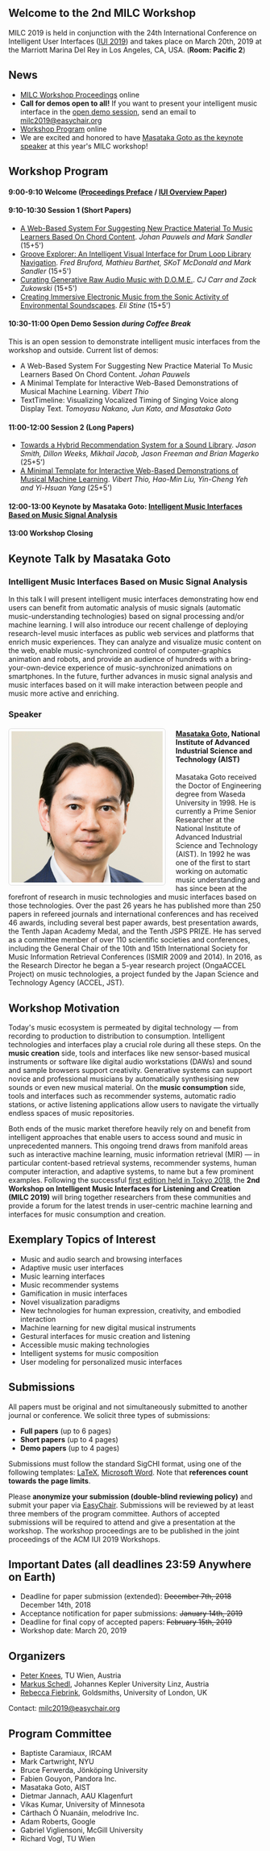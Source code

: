 ## Welcome to the 2nd MILC Workshop 
MILC 2019 is held in conjunction with the 24th International Conference on Intelligent User Interfaces ([IUI 2019](http://iui.acm.org/2019)) and takes place on March 20th, 2019 at the Marriott Marina Del Rey in Los Angeles, CA, USA. (**Room: Pacific 2**)

## News
- [MILC Workshop Proceedings](http://ceur-ws.org/Vol-2327/#MILC) online
- **Call for demos open to all!** If you want to present your intelligent music interface in the [open demo session](#1030-1100-open-demo-session-during-coffee-break), send an email to [milc2019@easychair.org](mailto:milc2019@easychair.org)
- [Workshop Program](#workshop-program) online
- We are excited and honored to have [Masataka Goto as the keynote speaker](#keynote-talk-by-masataka-goto) at this year's MILC workshop!

## Workshop Program

#### 9:00-9:10	Welcome ([Proceedings Preface](http://ceur-ws.org/Vol-2327/IUI19WS-MILC-0.pdf) / [IUI Overview Paper](https://doi.org/10.1145/3308557.3313110))
#### 9:10-10:30 Session 1 (Short Papers)
- [A Web-Based System For Suggesting New Practice Material To Music Learners Based On Chord Content](http://ceur-ws.org/Vol-2327/IUI19WS-MILC-1.pdf). *Johan Pauwels and Mark Sandler* (15+5')
- [Groove Explorer: An Intelligent Visual Interface for Drum Loop Library Navigation](http://ceur-ws.org/Vol-2327/IUI19WS-MILC-2.pdf). *Fred Bruford, Mathieu Barthet, SKoT McDonald and Mark Sandler* (15+5')
- [Curating Generative Raw Audio Music with D.O.M.E.](http://ceur-ws.org/Vol-2327/IUI19WS-MILC-3.pdf). *CJ Carr and Zack Zukowski* (15+5')
- [Creating Immersive Electronic Music from the Sonic Activity of Environmental Soundscapes](http://ceur-ws.org/Vol-2327/IUI19WS-MILC-4.pdf). *Eli Stine* (15+5')

#### 10:30-11:00 Open Demo Session *during Coffee Break*
This is an open session to demonstrate intelligent music interfaces from the workshop and outside. Current list of demos: 
- A Web-Based System For Suggesting New Practice Material To Music Learners Based On Chord Content. *Johan Pauwels*
- A Minimal Template for Interactive Web-Based Demonstrations of Musical Machine Learning. *Vibert Thio*
- TextTimeline: Visualizing Vocalized Timing of Singing Voice along Display Text. *Tomoyasu Nakano, Jun Kato, and Masataka Goto*

#### 11:00-12:00 Session 2 (Long Papers)
- [Towards a Hybrid Recommendation System for a Sound Library](http://ceur-ws.org/Vol-2327/IUI19WS-MILC-5.pdf). *Jason Smith, Dillon Weeks, Mikhail Jacob, Jason Freeman and Brian Magerko* (25+5')
- [A Minimal Template for Interactive Web-Based Demonstrations of Musical Machine Learning](http://ceur-ws.org/Vol-2327/IUI19WS-MILC-6.pdf). *Vibert Thio, Hao-Min Liu, Yin-Cheng Yeh and Yi-Hsuan Yang* (25+5')

#### 12:00-13:00 Keynote by Masataka Goto: [Intelligent Music Interfaces Based on Music Signal Analysis](#keynote-talk-by-masataka-goto)

#### 13:00 Workshop Closing


## Keynote Talk by Masataka Goto
### Intelligent Music Interfaces Based on Music Signal Analysis
In this talk I will present intelligent music interfaces demonstrating how end users can benefit from automatic analysis of music signals (automatic music-understanding technologies) based on signal processing and/or machine learning. I will also introduce our recent challenge of deploying research-level music interfaces as public web services and platforms that enrich music experiences. They can analyze and visualize music content on the web, enable music-synchronized control of computer-graphics animation and robots, and provide an audience of hundreds with a bring-your-own-device experience of music-synchronized animations on smartphones. In the future, further advances in music signal analysis and music interfaces based on it will make interaction between people and music more active and enriching.

### Speaker
<img src="/img/MasatakaGoto.jpg" alt="Masataka Goto" width="300" align="left" style="border: 1px solid #ddd; border-radius: 6px; padding: 5px; margin: 2px 20px 2px 0px; width: 300px;" />

#### [Masataka Goto](https://staff.aist.go.jp/m.goto/), National Institute of Advanced Industrial Science and Technology (AIST)
Masataka Goto received the Doctor of Engineering degree from Waseda University in 1998. He is currently a Prime Senior Researcher at the National Institute of Advanced Industrial Science and Technology (AIST). In 1992 he was one of the first to start working on automatic music understanding and has since been at the forefront of research in music technologies and music interfaces based on those technologies.
Over the past 26 years he has published more than 250 papers in refereed journals and international conferences and has received 46 awards, including several best paper awards, best presentation awards, the Tenth Japan Academy Medal, and the Tenth JSPS PRIZE. He has served as a committee member of over 110 scientific societies and conferences, including the General Chair of the 10th and 15th International Society for Music Information Retrieval Conferences (ISMIR 2009 and 2014). In 2016, as the Research Director he began a 5-year research project (OngaACCEL Project) on music technologies, a project funded by the Japan Science and Technology Agency (ACCEL, JST).



## Workshop Motivation
Today's music ecosystem is permeated by digital technology — from recording to production to distribution to consumption. Intelligent technologies and interfaces play a crucial role during all these steps. On the **music creation** side, tools and interfaces like new sensor-based musical instruments or software like digital audio workstations (DAWs) and sound and sample browsers support creativity. Generative systems can support novice and professional musicians by automatically synthesising new sounds or even new musical material. On the **music consumption** side, tools and interfaces such as recommender systems, automatic radio stations, or active listening applications allow users to navigate the virtually endless spaces of music repositories.

Both ends of the music market therefore heavily rely on and benefit from intelligent approaches that enable users to access sound and music in unprecedented manners. This ongoing trend draws from manifold areas such as interactive machine learning, music information retrieval (MIR) — in particular content-based retrieval systems, recommender systems, human computer interaction, and adaptive systems, to name but a few prominent examples. Following the successful [first edition held in Tokyo 2018](https://iui2018milc.github.io), the **2nd Workshop on Intelligent Music Interfaces for Listening and Creation (MILC 2019)** will bring together researchers from these communities and provide a forum for the latest trends in user-centric machine learning and interfaces for music consumption and creation.

## Exemplary Topics of Interest
- Music and audio search and browsing interfaces
- Adaptive music user interfaces
- Music learning interfaces
- Music recommender systems
- Gamification in music interfaces
- Novel visualization paradigms
- New technologies for human expression, creativity, and embodied interaction
- Machine learning for new digital musical instruments
- Gestural interfaces for music creation and listening
- Accessible music making technologies
- Intelligent systems for music composition
- User modeling for personalized music interfaces

## Submissions
All papers must be original and not simultaneously submitted to another journal or conference. We solicit three types of submissions:
- **Full papers** (up to 6 pages)
- **Short papers** (up to 4 pages)
- **Demo papers** (up to 4 pages)

Submissions must follow the standard SigCHI format, using one of the following templates: [LaTeX](https://github.com/sigchi/Document-Formats/tree/master/LaTeX), [Microsoft Word](http://st.sigchi.org/sigchi-paper-template/SIGCHIPaperFormat.docx). Note that **references count towards the page limits**.

Please **anonymize your submission (double-blind reviewing policy)** and submit your paper via [EasyChair](https://easychair.org/conferences/?conf=milc2019). Submissions will be reviewed by at least three members of the program committee. Authors of accepted submissions will be required to attend and give a presentation at the workshop. The workshop proceedings are to be published in the joint proceedings of the ACM IUI 2019 Workshops.

## Important Dates (all deadlines 23:59 Anywhere on Earth)
- Deadline for paper submission (extended): ~~December 7th, 2018~~ December 14th, 2018
- Acceptance notification for paper submissions: ~~January 14th, 2019~~
- Deadline for final copy of accepted papers: ~~February 15th, 2019~~
- Workshop date: March 20, 2019

## Organizers
- [Peter Knees](https://www.ifs.tuwien.ac.at/~knees/), TU Wien, Austria
- [Markus Schedl](https://www.jku.at/en/institute-of-computational-perception/about-us/people/markus-schedl/), Johannes Kepler University Linz, Austria
- [Rebecca Fiebrink](https://www.doc.gold.ac.uk/~mas01rf/homepage/), Goldsmiths, University of London, UK

Contact: [milc2019@easychair.org](mailto:milc2019@easychair.org)

## Program Committee
- Baptiste Caramiaux, IRCAM
- Mark Cartwright, NYU
- Bruce Ferwerda, Jönköping University
- Fabien Gouyon, Pandora Inc.
- Masataka Goto, AIST
- Dietmar Jannach, AAU Klagenfurt
- Vikas Kumar, University of Minnesota
- Cárthach Ó Nuanáin, melodrive Inc.
- Adam Roberts, Google
- Gabriel Vigliensoni, McGill University
- Richard Vogl, TU Wien

